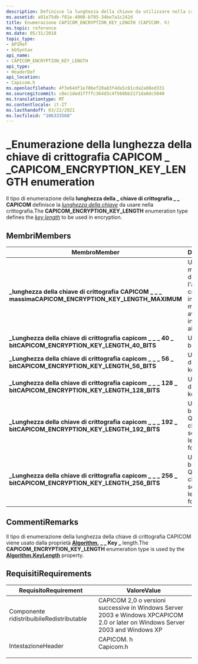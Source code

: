 ```yaml
---
description: Definisce la lunghezza della chiave da utilizzare nella crittografia.
ms.assetid: a91e75db-f81e-4908-b795-34be7a1c242d
title: Enumerazione CAPICOM_ENCRYPTION_KEY_LENGTH (CAPICOM. h)
ms.topic: reference
ms.date: 05/31/2018
topic_type:
- APIRef
- kbSyntax
api_name:
- CAPICOM_ENCRYPTION_KEY_LENGTH
api_type:
- HeaderDef
api_location:
- Capicom.h
ms.openlocfilehash: 4f3e64df1e706ef20a83f4da5c81cda2a08ed331
ms.sourcegitcommit: c8ec1ded1ffffc364d3c4f560bb2171da0dc5040
ms.translationtype: MT
ms.contentlocale: it-IT
ms.lasthandoff: 03/22/2021
ms.locfileid: "106333568"
---
```

# <a name="capicom_encryption_key_length-enumeration"></a><span data-ttu-id="355d4-103">\_Enumerazione della lunghezza della chiave di crittografia CAPICOM \_ \_</span><span class="sxs-lookup"><span data-stu-id="355d4-103">CAPICOM\_ENCRYPTION\_KEY\_LENGTH enumeration</span></span>

<span data-ttu-id="355d4-104">Il tipo di enumerazione della **lunghezza della \_ chiave di crittografia \_ \_ CAPICOM** definisce la [*lunghezza della chiave*](../secgloss/k-gly.md) da usare nella crittografia.</span><span class="sxs-lookup"><span data-stu-id="355d4-104">The **CAPICOM\_ENCRYPTION\_KEY\_LENGTH** enumeration type defines the [*key length*](../secgloss/k-gly.md) to be used in encryption.</span></span>

## <a name="members"></a><span data-ttu-id="355d4-105">Membri</span><span class="sxs-lookup"><span data-stu-id="355d4-105">Members</span></span>



| <span data-ttu-id="355d4-106">Membro</span><span class="sxs-lookup"><span data-stu-id="355d4-106">Member</span></span>                                          | <span data-ttu-id="355d4-107">Descrizione</span><span class="sxs-lookup"><span data-stu-id="355d4-107">Description</span></span>                                                                               | <span data-ttu-id="355d4-108">Valore</span><span class="sxs-lookup"><span data-stu-id="355d4-108">Value</span></span>     |
|-------------------------------------------------|-------------------------------------------------------------------------------------------|-----------|
| <span data-ttu-id="355d4-109">**\_lunghezza della chiave di crittografia CAPICOM \_ \_ \_ massima**</span><span class="sxs-lookup"><span data-stu-id="355d4-109">**CAPICOM\_ENCRYPTION\_KEY\_LENGTH\_MAXIMUM**</span></span>   | <span data-ttu-id="355d4-110">Usa la lunghezza massima della chiave disponibile con l'algoritmo di crittografia indicato.</span><span class="sxs-lookup"><span data-stu-id="355d4-110">Uses the maximum key length available with the indicated encryption algorithm.</span></span><br/> | <span data-ttu-id="355d4-111">0</span><span class="sxs-lookup"><span data-stu-id="355d4-111">0</span></span>         |
| <span data-ttu-id="355d4-112">**\_Lunghezza della chiave di crittografia capicom \_ \_ \_ 40 \_ bit**</span><span class="sxs-lookup"><span data-stu-id="355d4-112">**CAPICOM\_ENCRYPTION\_KEY\_LENGTH\_40\_BITS**</span></span>  | <span data-ttu-id="355d4-113">USA chiavi a 40 bit.</span><span class="sxs-lookup"><span data-stu-id="355d4-113">Uses 40-bit keys.</span></span><br/>                                                              | <span data-ttu-id="355d4-114">1</span><span class="sxs-lookup"><span data-stu-id="355d4-114">1</span></span>         |
| <span data-ttu-id="355d4-115">**\_Lunghezza della chiave di crittografia capicom \_ \_ \_ 56 \_ bit**</span><span class="sxs-lookup"><span data-stu-id="355d4-115">**CAPICOM\_ENCRYPTION\_KEY\_LENGTH\_56\_BITS**</span></span>  | <span data-ttu-id="355d4-116">USA chiavi a 56 bit se disponibili.</span><span class="sxs-lookup"><span data-stu-id="355d4-116">Uses 56-bit keys if available.</span></span><br/>                                                 | <span data-ttu-id="355d4-117">2</span><span class="sxs-lookup"><span data-stu-id="355d4-117">2</span></span>         |
| <span data-ttu-id="355d4-118">**\_Lunghezza della chiave di crittografia capicom \_ \_ \_ 128 \_ bit**</span><span class="sxs-lookup"><span data-stu-id="355d4-118">**CAPICOM\_ENCRYPTION\_KEY\_LENGTH\_128\_BITS**</span></span> | <span data-ttu-id="355d4-119">USA chiavi a 128 bit se disponibili.</span><span class="sxs-lookup"><span data-stu-id="355d4-119">Uses 128-bit keys if available.</span></span><br/>                                                | <span data-ttu-id="355d4-120">3</span><span class="sxs-lookup"><span data-stu-id="355d4-120">3</span></span>         |
| <span data-ttu-id="355d4-121">**\_Lunghezza della chiave di crittografia capicom \_ \_ \_ 192 \_ bit**</span><span class="sxs-lookup"><span data-stu-id="355d4-121">**CAPICOM\_ENCRYPTION\_KEY\_LENGTH\_192\_BITS**</span></span> | <span data-ttu-id="355d4-122">USA chiavi a 192 bit.</span><span class="sxs-lookup"><span data-stu-id="355d4-122">Uses 192-bit keys.</span></span> <span data-ttu-id="355d4-123">Questa lunghezza della chiave è disponibile solo per AES.</span><span class="sxs-lookup"><span data-stu-id="355d4-123">This key length is available only for AES.</span></span><br/>                  | <span data-ttu-id="355d4-124">4//v 2.0</span><span class="sxs-lookup"><span data-stu-id="355d4-124">4 // v2.0</span></span> |
| <span data-ttu-id="355d4-125">**\_Lunghezza della chiave di crittografia capicom \_ \_ \_ 256 \_ bit**</span><span class="sxs-lookup"><span data-stu-id="355d4-125">**CAPICOM\_ENCRYPTION\_KEY\_LENGTH\_256\_BITS**</span></span> | <span data-ttu-id="355d4-126">USA chiavi a 256 bit.</span><span class="sxs-lookup"><span data-stu-id="355d4-126">Uses 256-bit keys.</span></span> <span data-ttu-id="355d4-127">Questa lunghezza della chiave è disponibile solo per AES.</span><span class="sxs-lookup"><span data-stu-id="355d4-127">This key length is available only for AES.</span></span><br/>                  | <span data-ttu-id="355d4-128">5//v 2.0</span><span class="sxs-lookup"><span data-stu-id="355d4-128">5 // v2.0</span></span> |



## <a name="remarks"></a><span data-ttu-id="355d4-129">Commenti</span><span class="sxs-lookup"><span data-stu-id="355d4-129">Remarks</span></span>

<span data-ttu-id="355d4-130">Il tipo di enumerazione della lunghezza della chiave di crittografia CAPICOM viene usato dalla proprietà [**Algorithm.**](algorithm-keylength.md) **\_ \_ Key \_** length.</span><span class="sxs-lookup"><span data-stu-id="355d4-130">The **CAPICOM\_ENCRYPTION\_KEY\_LENGTH** enumeration type is used by the [**Algorithm.KeyLength**](algorithm-keylength.md) property.</span></span>

## <a name="requirements"></a><span data-ttu-id="355d4-131">Requisiti</span><span class="sxs-lookup"><span data-stu-id="355d4-131">Requirements</span></span>



| <span data-ttu-id="355d4-132">Requisito</span><span class="sxs-lookup"><span data-stu-id="355d4-132">Requirement</span></span> | <span data-ttu-id="355d4-133">Valore</span><span class="sxs-lookup"><span data-stu-id="355d4-133">Value</span></span> |
|----------------------------|--------------------------------------------------------------------------------------|
| <span data-ttu-id="355d4-134">Componente ridistribuibile</span><span class="sxs-lookup"><span data-stu-id="355d4-134">Redistributable</span></span><br/> | <span data-ttu-id="355d4-135">CAPICOM 2,0 o versioni successive in Windows Server 2003 e Windows XP</span><span class="sxs-lookup"><span data-stu-id="355d4-135">CAPICOM 2.0 or later on Windows Server 2003 and Windows XP</span></span><br/>                |
| <span data-ttu-id="355d4-136">Intestazione</span><span class="sxs-lookup"><span data-stu-id="355d4-136">Header</span></span><br/>          | <dl> <span data-ttu-id="355d4-137"><dt>CAPICOM. h</dt></span><span class="sxs-lookup"><span data-stu-id="355d4-137"><dt>Capicom.h</dt></span></span> </dl> |



 

 
